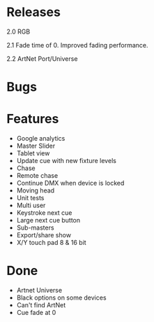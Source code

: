# Releases #

2.0 RGB

2.1 Fade time of 0. Improved fading performance.

2.2 ArtNet Port/Universe

# Bugs #


# Features #

* Google analytics 
* Master Slider
* Tablet view
* Update cue with new fixture levels
* Chase
* Remote chase
* Continue DMX when device is locked
* Moving head
* Unit tests
* Multi user
* Keystroke next cue
* Large next cue button
* Sub-masters
* Export/share show
* X/Y touch pad 8 & 16 bit

# Done #
* Artnet Universe
* Black options on some devices
* Can't find ArtNet
* Cue fade at 0